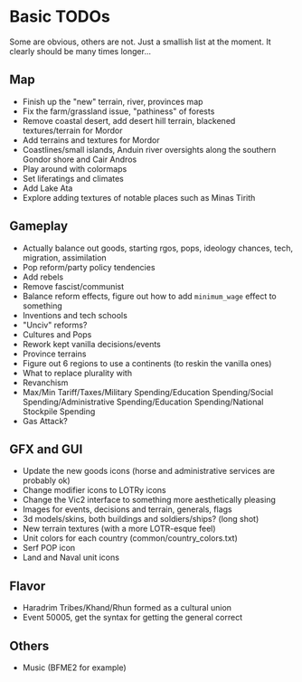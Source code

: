 # Basic TODOs
Some are obvious, others are not. Just a smallish list at the moment. It clearly should be many times longer...
 
## Map
 - Finish up the "new" terrain, river, provinces map
 - Fix the farm/grassland issue, "pathiness" of forests
 - Remove coastal desert, add desert hill terrain, blackened textures/terrain for Mordor
 - Add terrains and textures for Mordor
 - Coastlines/small islands, Anduin river oversights along the southern Gondor shore and Cair Andros
 - Play around with colormaps
 - Set liferatings and climates
 - Add Lake Ata
 - Explore adding textures of notable places such as Minas Tirith
 
## Gameplay
 - Actually balance out goods, starting rgos, pops, ideology chances, tech, migration, assimilation
 - Pop reform/party policy tendencies
 - Add rebels
 - Remove fascist/communist
 - Balance reform effects, figure out how to add `minimum_wage` effect to something
 - Inventions and tech schools
 - "Unciv" reforms?
 - Cultures and Pops
 - Rework kept vanilla decisions/events
 - Province terrains
 - Figure out 6 regions to use a continents (to reskin the vanilla ones)
 - What to replace plurality with
 - Revanchism
 - Max/Min Tariff/Taxes/Military Spending/Education Spending/Social Spending/Administrative Spending/Education Spending/National Stockpile Spending
 - Gas Attack?

## GFX and GUI
 - Update the new goods icons (horse and administrative services are probably ok)
 - Change modifier icons to LOTRy icons
 - Change the Vic2 interface to something more aesthetically pleasing
 - Images for events, decisions and terrain, generals, flags
 - 3d models/skins, both buildings and soldiers/ships? (long shot)
 - New terrain textures (with a more LOTR-esque feel)
 - Unit colors for each country (common/country_colors.txt)
 - Serf POP icon
 - Land and Naval unit icons

## Flavor
 - Haradrim Tribes/Khand/Rhun formed as a cultural union
 - Event 50005, get the syntax for getting the general correct

## Others 
 - Music (BFME2 for example)
